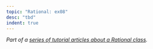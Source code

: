 ```yaml
---
topic: "Rational: ex08"
desc: "tbd"
indent: true
---
```


<em>Part of a [series of tutorial articles about a Rational class](/tutorials/rational/).</em>
